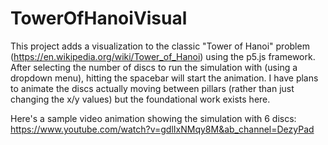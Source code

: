 # TowerOfHanoiVisual

This project adds a visualization to the classic "Tower of Hanoi" problem (https://en.wikipedia.org/wiki/Tower_of_Hanoi) using the p5.js framework.
After selecting the number of discs to run the simulation with (using a dropdown menu), hitting the spacebar will start the animation. I have plans to 
animate the discs actually moving between pillars (rather than just changing the x/y values) but the foundational work exists here.

Here's a sample video animation showing the simulation with 6 discs: https://www.youtube.com/watch?v=gdlIxNMqy8M&ab_channel=DezyPad
